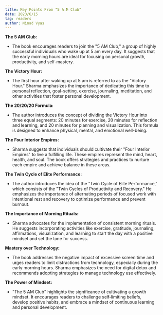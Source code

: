```yaml
---
title: Key Points From "5 A.M Club"
date: 2023/6/15
tag: readers
author: Ninad Vyas
---
```


**The 5 AM Club:** 
- The book encourages readers to join the "5 AM Club," a group of highly successful individuals who wake up at 5 am every day. It suggests that the early morning hours are ideal for focusing on personal growth, productivity, and self-mastery.

**The Victory Hour:** 
- The first hour after waking up at 5 am is referred to as the "Victory Hour." Sharma emphasizes the importance of dedicating this time to personal reflection, goal-setting, exercise, journaling, meditation, and other activities that foster personal development.

**The 20/20/20 Formula:** 
- The author introduces the concept of dividing the Victory Hour into three equal segments: 20 minutes for exercise, 20 minutes for reflection and learning, and 20 minutes for planning and visualization. This formula is designed to enhance physical, mental, and emotional well-being.

**The Four Interior Empires:** 
- Sharma suggests that individuals should cultivate their "Four Interior Empires" to live a fulfilling life. These empires represent the mind, heart, health, and soul. The book offers strategies and practices to nurture each empire and achieve balance in these areas.

**The Twin Cycle of Elite Performance:** 
- The author introduces the idea of the "Twin Cycle of Elite Performance," which consists of the "Twin Cycles of Productivity and Recovery." He emphasizes the importance of alternating periods of focused work with intentional rest and recovery to optimize performance and prevent burnout.

**The Importance of Morning Rituals:** 
- Sharma advocates for the implementation of consistent morning rituals. He suggests incorporating activities like exercise, gratitude, journaling, affirmations, visualization, and learning to start the day with a positive mindset and set the tone for success.

**Mastery over Technology:** 
- The book addresses the negative impact of excessive screen time and urges readers to limit distractions from technology, especially during the early morning hours. Sharma emphasizes the need for digital detox and recommends adopting strategies to manage technology use effectively.

**The Power of Mindset:** 
- "The 5 AM Club" highlights the significance of cultivating a growth mindset. It encourages readers to challenge self-limiting beliefs, develop positive habits, and embrace a mindset of continuous learning and personal development.
